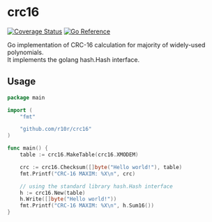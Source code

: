 
# crc16
[![Coverage Status](https://coveralls.io/repos/github/r10r/crc16/badge.svg?branch=master)](https://coveralls.io/github/r10r/crc16?branch=master)
[![Go Reference](https://pkg.go.dev/badge/github.com/r10r/crc16.svg)](https://pkg.go.dev/github.com/r10r/crc16)

Go implementation of CRC-16 calculation for majority of widely-used polynomials.</br>
It implements the golang hash.Hash interface.

## Usage

```go
package main

import (
	"fmt"

	"github.com/r10r/crc16"
)

func main() {
	table := crc16.MakeTable(crc16.XMODEM)

	crc := crc16.Checksum([]byte("Hello world!"), table)
	fmt.Printf("CRC-16 MAXIM: %X\n", crc)

	// using the standard library hash.Hash interface
	h := crc16.New(table)
	h.Write([]byte("Hello world!"))
	fmt.Printf("CRC-16 MAXIM: %X\n", h.Sum16())
}
```
